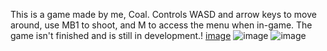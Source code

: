 This is a game made by me, Coal. Controls WASD and arrow keys to move around, use MB1 to shoot, and M to access the menu when in-game. The game isn't finished and is still in development.!
[image](https://user-images.githubusercontent.com/58034254/125379174-aa128d80-e355-11eb-8c18-8bd73e13bd69.png)
![image](https://user-images.githubusercontent.com/58034254/125379200-b860a980-e355-11eb-8a60-eeb22976867c.png)
![image](https://user-images.githubusercontent.com/58034254/125379303-e34afd80-e355-11eb-9bc2-e3e779f278e6.png)
